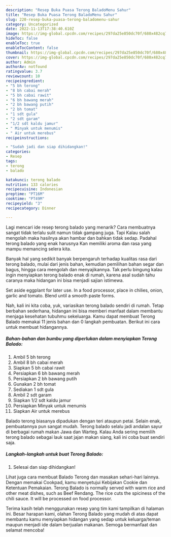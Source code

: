 ```yaml
---
description: "Resep Buka Puasa Terong BaladoMenu Sahur"
title: "Resep Buka Puasa Terong BaladoMenu Sahur"
slug: 220-resep-buka-puasa-terong-baladomenu-sahur
category: Uncategorized
date: 2022-11-13T17:38:40.610Z
image: https://img-global.cpcdn.com/recipes/297da25e850dc70f/680x482cq70/terong-balado-foto-resep-utama.jpg
hideToc: false
enableToc: true
enableTocContent: false
thumbnail: https://img-global.cpcdn.com/recipes/297da25e850dc70f/680x482cq70/terong-balado-foto-resep-utama.jpg
cover: https://img-global.cpcdn.com/recipes/297da25e850dc70f/680x482cq70/terong-balado-foto-resep-utama.jpg
author: Admin
authorAv: notfound
ratingvalue: 3.7
reviewcount: 10
recipeingredient:
- "5 bh terong"
- "8 bh cabai merah"
- "5 bh cabai rawit"
- "6 bh bawang merah"
- "2 bh bawang putih"
- "2 bh tomat"
- "1 sdt gula"
- "2 sdt garam"
- "1/2 sdt kaldu jamur"
- " Minyak untuk menumis"
- " Air untuk merebus"
recipeinstructions:

- "Sudah jadi dan siap dihidangkan!"
categories:
- Resep
tags:
- terong
- balado

katakunci: terong balado 
nutrition: 133 calories
recipecuisine: Indonesian
preptime: "PT16M"
cooktime: "PT49M"
recipeyield: "3"
recipecategory: Dinner

---
```



Lagi mencari ide resep terong balado yang menarik? Cara membuatnya sangat tidak terlalu sulit namun tidak gampang juga. Tapi Kalau salah mengolah maka hasilnya akan hambar dan bahkan tidak sedap. Padahal terong balado yang enak harusnya Kan memiliki aroma dan rasa yang mampu memancing selera kita.


Banyak hal yang sedikit banyak berpengaruh terhadap kualitas rasa dari terong balado, mulai dari jenis bahan, kemudian pemilihan bahan segar dan bagus, hingga cara mengolah dan menyajikannya. Tak perlu bingung kalau ingin menyiapkan terong balado enak di rumah, karena asal sudah tahu caranya maka hidangan ini bisa menjadi sajian istimewa.

Set aside eggplant for later use. In a food processor, place in chilies, onion, garlic and tomato. Blend until a smooth paste forms.


Nah, kali ini kita coba, yuk, variasikan terong balado sendiri di rumah. Tetap berbahan sederhana, hidangan ini bisa memberi manfaat dalam membantu menjaga kesehatan tubuhmu sekeluarga. Kamu dapat membuat Terong Balado memakai 11 jenis bahan dan 0 langkah pembuatan. Berikut ini cara untuk membuat hidangannya.

<!--inarticleads1-->

##### Bahan-bahan dan bumbu yang diperlukan dalam menyiapkan Terong Balado:

1. Ambil 5 bh terong
1. Ambil 8 bh cabai merah
1. Siapkan 5 bh cabai rawit
1. Persiapkan 6 bh bawang merah
1. Persiapkan 2 bh bawang putih
1. Gunakan 2 bh tomat
1. Sediakan 1 sdt gula
1. Ambil 2 sdt garam
1. Siapkan 1/2 sdt kaldu jamur
1. Persiapkan  Minyak untuk menumis
1. Siapkan  Air untuk merebus


Balado terong biasanya dipadukan dengan teri ataupun petai. Selain enak, pembuatannya pun sangat mudah. Terong balado selalu jadi andalan sayur di berbagai rumah makan Jawa dan Warteg. Kalau Anda sering memilih terong balado sebagai lauk saat jajan makan siang, kali ini coba buat sendiri saja. 

<!--inarticleads2-->

##### Langkah-langkah untuk buat Terong Balado:


1. Selesai dan siap dihidangkan!

Lihat juga cara membuat Balado Terong dan masakan sehari-hari lainnya. Dengan memakai Cookpad, kamu menyetujui Kebijakan Cookie dan Ketentuan Pemakaian. Terong Balado is normally served with warm rice and other meat dishes, such as Beef Rendang. The rice cuts the spiciness of the chili sauce. It will be processed on food processor. 

Terima kasih telah menggunakan resep yang tim kami tampilkan di halaman ini. Besar harapan kami, olahan Terong Balado yang mudah di atas dapat membantu kamu menyiapkan hidangan yang sedap untuk keluarga/teman maupun menjadi ide dalam berjualan makanan. Semoga bermanfaat dan selamat mencoba!
